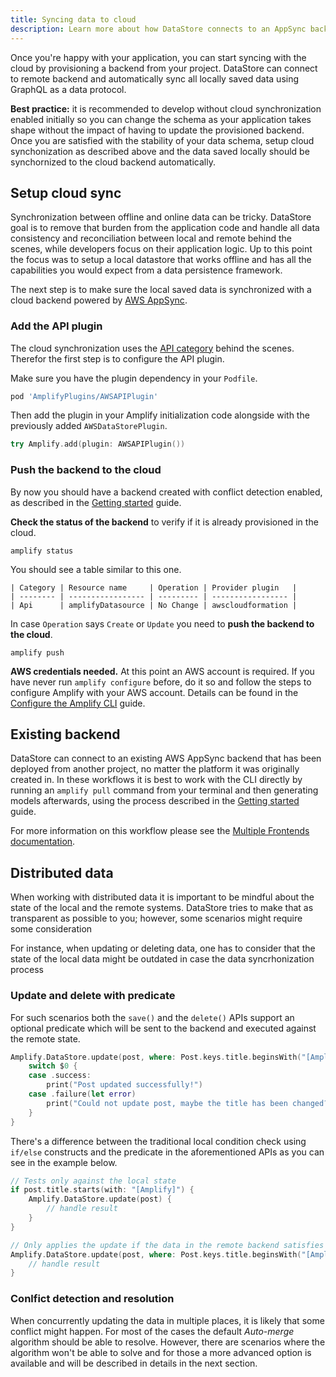 ```yaml
---
title: Syncing data to cloud
description: Learn more about how DataStore connects to an AppSync backend and automatically syncs all locally saved data using GraphQL.
---
```


Once you're happy with your application, you can start syncing with the cloud by provisioning a backend from your project. DataStore can connect to remote backend and automatically sync all locally saved data using GraphQL as a data protocol.

<amplify-callout>

**Best practice:** it is recommended to develop without cloud synchronization enabled initially so you can change the schema as your application takes shape without the impact of having to update the provisioned backend. Once you are satisfied with the stability of your data schema, setup cloud synchonization as described above and the data saved locally should be synchornized to the cloud backend automatically.

</amplify-callout>

## Setup cloud sync

Synchronization between offline and online data can be tricky. DataStore goal is to remove that burden from the application code and handle all data consistency and reconciliation between local and remote behind the scenes, while developers focus on their application logic. Up to this point the focus was to setup a local datastore that works offline and has all the capabilities you would expect from a data persistence framework.

The next step is to make sure the local saved data is synchronized with a cloud backend powered by [AWS AppSync](https://aws.amazon.com/appsync/).

### Add the API plugin

The cloud synchronization uses the [API category](~/lib/graphqlapi/getting-started.md) behind the scenes. Therefor the first step is to configure the API plugin.

Make sure you have the plugin dependency in your `Podfile`.

```ruby
pod 'AmplifyPlugins/AWSAPIPlugin'
```

Then add the plugin in your Amplify initialization code alongside with the previously added `AWSDataStorePlugin`.

```swift
try Amplify.add(plugin: AWSAPIPlugin())
```

### Push the backend to the cloud

By now you should have a backend created with conflict detection enabled, as described in the [Getting started](~/lib/datastore/getting-started.md) guide.

**Check the status of the backend** to verify if it is already provisioned in the cloud.

```console
amplify status
```

You should see a table similar to this one.

```plain
| Category | Resource name     | Operation | Provider plugin   |
| -------- | ----------------- | --------- | ----------------- |
| Api      | amplifyDatasource | No Change | awscloudformation |
```

In case `Operation` says `Create` or `Update` you need to **push the backend to the cloud**.

```console
amplify push
```

<amplify-callout warning>

**AWS credentials needed.** At this point an AWS account is required. If you have never run `amplify configure` before, do it so and follow the steps to configure Amplify with your AWS account. Details can be found in the [Configure the Amplify CLI](~/cli/start/install.md#configure-the-amplify-cli) guide.

</amplify-callout>

## Existing backend

DataStore can connect to an existing AWS AppSync backend that has been deployed from another project, no matter the platform it was originally created in. In these workflows it is best to work with the CLI directly by running an `amplify pull` command from your terminal and then generating models afterwards, using the process described in the [Getting started](~/lib/datastore/getting-started.md#idiomatic-persistence-models) guide.

For more information on this workflow please see the [Multiple Frontends documentation](~/cli/teams/multi-frontend.md).

## Distributed data

When working with distributed data it is important to be mindful about the state of the local and the remote systems. DataStore tries to make that as transparent as possible to you; however, some scenarios might require some consideration

For instance, when updating or deleting data, one has to consider that the state of the local data might be outdated in case the data syncrhonization process 

### Update and delete with predicate

For such scenarios both the `save()` and the `delete()` APIs support an optional predicate which will be sent to the backend and executed against the remote state.

```swift
Amplify.DataStore.update(post, where: Post.keys.title.beginsWith("[Amplify]")) {
    switch $0 {
    case .success:
        print("Post updated successfully!")
    case .failure(let error)
        print("Could not update post, maybe the title has been changed?")
    }
}
```

There's a difference between the traditional local condition check using `if/else` constructs and the predicate in the aforementioned APIs as you can see in the example below.

```swift
// Tests only against the local state
if post.title.starts(with: "[Amplify]") {
    Amplify.DataStore.update(post) {
        // handle result
    }
}

// Only applies the update if the data in the remote backend satisfies the criteria
Amplify.DataStore.update(post, where: Post.keys.title.beginsWith("[Amplify]")) {
    // handle result
}
```

### Conlfict detection and resolution

When concurrently updating the data in multiple places, it is likely that some conflict might happen. For most of the cases the default *Auto-merge* algorithm should be able to resolve. However, there are scenarios where the algorithm won't be able to solve and for those a more advanced option is available and will be described in details in the next section.
